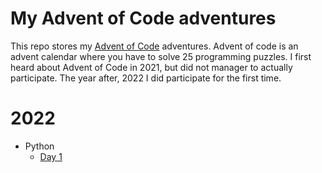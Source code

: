 # My Advent of Code adventures

This repo stores my [Advent of Code](https://adventofcode.com/) adventures. Advent of code is an advent calendar where you have to solve 25 programming puzzles. I first heard about Advent of Code in 2021, but did not manager to actually participate. The year after, 2022 I did participate for the first time.

# 2022

* Python
    * [Day 1](https://github.com/bremme/advent-of-code/tree/main/python/aoc/puzzles/2022/day_1)



